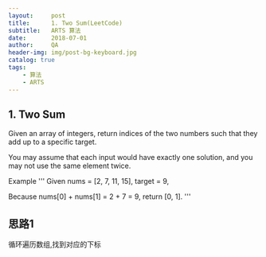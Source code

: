 ```yaml
---
layout:     post
title:      1. Two Sum(LeetCode)
subtitle:   ARTS 算法
date:       2018-07-01
author:     QA
header-img: img/post-bg-keyboard.jpg
catalog: true
tags:
    - 算法
    - ARTS
---
```


## 1. Two Sum

Given an array of integers, return indices of the two numbers such that they add up to a specific target.

You may assume that each input would have exactly one solution, and you may not use the same element twice.

Example
    '''
Given nums = [2, 7, 11, 15], target = 9,

Because nums[0] + nums[1] = 2 + 7 = 9,
return [0, 1].
    '''

## 思路1
循环遍历数组,找到对应的下标
